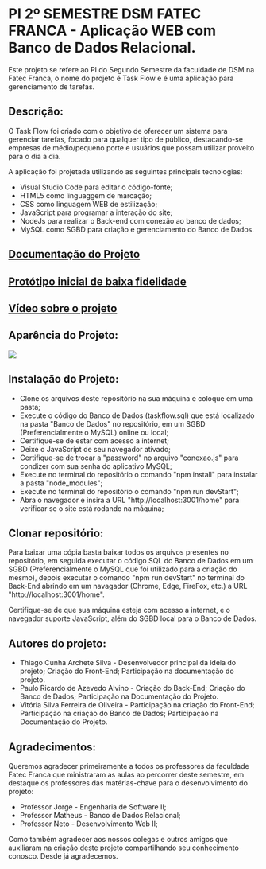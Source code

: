 # PI 2º SEMESTRE DSM FATEC FRANCA - Aplicação WEB com Banco de Dados Relacional.

Este projeto se refere ao PI do Segundo Semestre da faculdade de DSM na Fatec Franca, o nome do projeto é Task Flow e é uma aplicação para gerenciamento de tarefas.

## Descrição:

O Task Flow foi criado com o objetivo de oferecer um sistema para gerenciar tarefas, focado para qualquer tipo de público, destacando-se empresas de médio/pequeno porte e usuários que possam utilizar proveito para o dia a dia.

A aplicação foi projetada utilizando as seguintes principais tecnologias:

* Visual Studio Code para editar o código-fonte;
* HTML5 como linguaggem de marcação;
* CSS como linguagem WEB de estilização;
* JavaScript para programar a interação do site;
* NodeJs para realizar o Back-end com conexão ao banco de dados;
* MySQL como SGBD para criação e gerenciamento do Banco de Dados.

## [Documentação do Projeto](https://github.com/ThiagoArchete/PI-2SEM-DSM/blob/adf9154d51b74182f583f16615c46114d61d9fdd/documenta%C3%A7%C3%A3o/Documenta%C3%A7%C3%A3o%20PI%202SEM%20DSM.pdf)

## [Protótipo inicial de baixa fidelidade](https://www.figma.com/design/6iBoxtXF9uAdYtrFlq5sbx/Untitled?node-id=62-11&t=FiCyhJxis3TbbRVv-1)

## [Vídeo sobre o projeto]()


## Aparência do Projeto:

<img src="/src/images/image1.png">





## Instalação do Projeto:

* Clone os arquivos deste repositório na sua máquina e coloque em uma pasta;
* Execute o código do Banco de Dados (taskflow.sql) que está localizado na pasta "Banco de Dados" no repositório, em um SGBD (Preferencialmente o MySQL) online ou local;
* Certifique-se de estar com acesso a internet;
* Deixe o JavaScript de seu navegador ativado;
* Certifique-se de trocar a "password" no arquivo "conexao.js" para condizer com sua senha do aplicativo MySQL;
* Execute no terminal do repositório o comando "npm install" para instalar a pasta "node_modules";
* Execute no terminal do repositório o comando "npm run devStart";
* Abra o navegador e insira a URL "http://localhost:3001/home" para verificar se o site está rodando na máquina;

## Clonar repositório:

Para baixar uma cópia basta baixar todos os arquivos presentes no repositório, em seguida executar o código SQL do Banco de Dados em um SGBD (Preferencialmente o MySQL que foi utilizado para a criação do mesmo), depois executar o comando "npm run devStart" no terminal do Back-End abrindo em um navagador (Chrome, Edge, FireFox, etc.) a URL "http://localhost:3001/home".

Certifique-se de que sua máquina esteja com acesso a internet, e o navegador suporte JavaScript, além do SGBD local para o Banco de Dados.

## Autores do projeto:
* Thiago Cunha Archete Silva - Desenvolvedor principal da ideia do projeto; Criação do Front-End; Participação na documentação do projeto.
* Paulo Ricardo de Azevedo Alvino - Criação do Back-End; Criação do Banco de Dados; Participação na Documentação do Projeto.
* Vitória Silva Ferreira de Oliveira - Participação na criação do Front-End; Participação na criação do Banco de Dados; Participação na Documentação do Projeto.


## Agradecimentos:

Queremos agradecer primeiramente a todos os professores da faculdade Fatec Franca que ministraram as aulas ao percorrer deste semestre, em destaque os professores das matérias-chave para o desenvolvimento do projeto:
* Professor Jorge - Engenharia de Software II;
* Professor Matheus - Banco de Dados Relacional;
* Professor Neto - Desenvolvimento Web II;

Como também agradecer aos nossos colegas e outros amigos que auxiliaram na criação deste projeto compartilhando seu conhecimento conosco. Desde já agradecemos.
